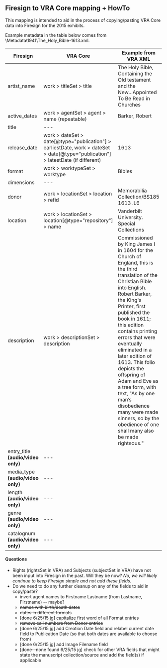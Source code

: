 ## Firesign to VRA Core mapping + HowTo

This mapping is intended to aid in the process of copying/pasting VRA Core data into Firesign for the 2015 exhibits.

Example metadata in the table below comes from \Metadata\1941\The_Holy_Bible-1613.xml.

| Firesign       | VRA Core                        | Example from VRA XML |
|----------------|---------------------------------|----------------------|
| artist_name                         | work > titleSet > title         | The Holy Bible, Containing the Old testament and the New...Appointed To Be Read in Churches |
| active_dates                        | work > agentSet > agent > name (repeatable)  | Barker, Robert |
| title                               | ---  | |
| release_date                        | work > dateSet > date[@type="publication"] > earliestDate, work > dateSet > date[@type="publication"] > latestDate (if different)   | 1613 |
| format                              | work > worktypeSet > worktype   | Bibles |
| dimensions                          | ---  | 
| donor                               | work > locationSet > location > refid   | Memorabilia Collection/BS185 1613 .L6 |
| location                            | work > locationSet > location[@type="repository"] > name   | Vanderbilt University. Special Collections |
| description                         | work > descriptionSet > description   | Commissioned by King James I in 1604 for the Church of England, this is the third translation of the Christian Bible into English. Robert Barker, the King's Printer, first published the book in 1611; this edition contains printing errors that were eventually eliminated in a later edition of 1613. This folio depicts the offspring of Adam and Eve as a tree form, with text, "As by one man’s disobedience many were made sinners, so by the obedience of one shall many also be made righteous." |
| entry_title **(audio/video only)**  | ---   |  |
| media_type  **(audio/video only)**  | ---   |  |
| length **(audio/video only)**       | ---   |  |
| genre **(audio/video only)**        | ---   |  |
| catalognum **(audio/video only)**   | ---   |  |


#### Questions
* Rights (rightsSet in VRA) and Subjects (subjectSet in VRA) have not been input into Firesign in the past. Will they be now? *No, we will likely continue to keep Firesign simple and not add these fields.*
* Do we need to do any further cleanup on any of the fields to aid in copy/paste?
    - invert agent names to Firstname Lastname (from Lastname, Firstname) -- maybe?
    - ~~names with birth/death dates~~ 
    - ~~dates in different formats~~ 
    - [done 6/25/15 jg] capitalize first word of all Format entries
    - ~~remove call numbers from Donor entries~~ 
    - [done 6/25/15 jg] add Creation Date field and relabel current date field to Publication Date (so that both dates are available to choose from)
    - [done 6/25/15 jg] add Image Filename field
    - [done--none found 6/25/15 jg] check for other VRA fields that might state the manuscript collection/source and add the field(s) if applicable

